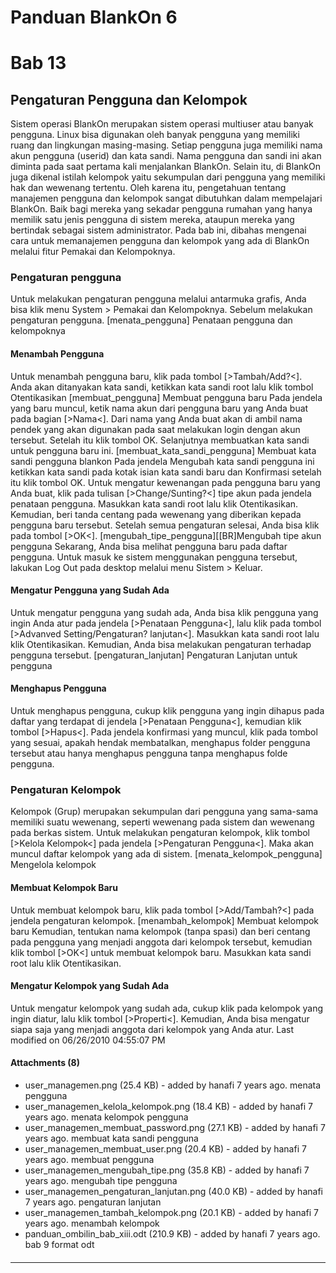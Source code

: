 # Panduan BlankOn 6
# Bab 13
## Pengaturan Pengguna dan Kelompok
Sistem operasi BlankOn merupakan sistem operasi multiuser atau banyak pengguna.
Linux bisa digunakan oleh banyak pengguna yang memiliki ruang dan lingkungan
masing-masing. Setiap pengguna juga memiliki nama akun pengguna (userid) dan
kata sandi. Nama pengguna dan sandi ini akan diminta pada saat pertama kali
menjalankan BlankOn.
Selain itu, di BlankOn juga dikenal istilah kelompok yaitu sekumpulan dari
pengguna yang memiliki hak dan wewenang tertentu.
Oleh karena itu, pengetahuan tentang manajemen pengguna dan kelompok sangat
dibutuhkan dalam mempelajari BlankOn. Baik bagi mereka yang sekadar pengguna
rumahan yang hanya memilik satu jenis pengguna di sistem mereka, ataupun mereka
yang bertindak sebagai sistem administrator.
Pada bab ini, dibahas mengenai cara untuk memanajemen pengguna dan kelompok
yang ada di BlankOn melalui fitur Pemakai dan Kelompoknya.
### Pengaturan pengguna
Untuk melakukan pengaturan pengguna melalui antarmuka grafis, Anda bisa klik
menu System > Pemakai dan Kelompoknya. Sebelum melakukan pengaturan pengguna.
[menata_pengguna]
Penataan pengguna dan kelompoknya
#### Menambah Pengguna
Untuk menambah pengguna baru, klik pada tombol [>Tambah/Add?<]. Anda akan
ditanyakan kata sandi, ketikkan kata sandi root lalu klik tombol Otentikasikan
[membuat_pengguna]
Membuat pengguna baru
Pada jendela yang baru muncul, ketik nama akun dari pengguna baru yang Anda
buat pada bagian [>Nama<]. Dari nama yang Anda buat akan di ambil nama pendek
yang akan digunakan pada saat melakukan login dengan akun tersebut. Setelah itu
klik tombol OK. Selanjutnya membuatkan kata sandi untuk pengguna baru ini.
[membuat_kata_sandi_pengguna]
Membuat kata sandi pengguna blankon
Pada jendela Mengubah kata sandi pengguna ini ketikkan kata sandi pada kotak
isian kata sandi baru dan Konfirmasi setelah itu klik tombol OK.
Untuk mengatur kewenangan pada pengguna baru yang Anda buat, klik pada tulisan
[>Change/Sunting?<] tipe akun pada jendela penataan pengguna. Masukkan kata
sandi root lalu klik Otentikasikan. Kemudian, beri tanda centang pada wewenang
yang diberikan kepada pengguna baru tersebut. Setelah semua pengaturan selesai,
Anda bisa klik pada tombol [>OK<].
[mengubah_tipe_pengguna][[BR]Mengubah tipe akun pengguna
Sekarang, Anda bisa melihat pengguna baru pada daftar pengguna. Untuk masuk ke
sistem menggunakan pengguna tersebut, lakukan Log Out pada desktop melalui menu
Sistem > Keluar.
#### Mengatur Pengguna yang Sudah Ada
Untuk mengatur pengguna yang sudah ada, Anda bisa klik pengguna yang ingin Anda
atur pada jendela [>Penataan Pengguna<], lalu klik pada tombol [>Advanved
Setting/Pengaturan? lanjutan<]. Masukkan kata sandi root lalu klik
Otentikasikan. Kemudian, Anda bisa melakukan pengaturan terhadap pengguna
tersebut.
[pengaturan_lanjutan]
Pengaturan Lanjutan untuk pengguna
#### Menghapus Pengguna
Untuk menghapus pengguna, cukup klik pengguna yang ingin dihapus pada daftar
yang terdapat di jendela [>Penataan Pengguna<], kemudian klik tombol [>Hapus<].
Pada jendela konfirmasi yang muncul, klik pada tombol yang sesuai, apakah
hendak membatalkan, menghapus folder pengguna tersebut atau hanya menghapus
pengguna tanpa menghapus folde pengguna.
### Pengaturan Kelompok
Kelompok (Grup) merupakan sekumpulan dari pengguna yang sama-sama memiliki
suatu wewenang, seperti wewenang pada sistem dan wewenang pada berkas sistem.
Untuk melakukan pengaturan kelompok, klik tombol [>Kelola Kelompok<] pada
jendela [>Pengaturan Pengguna<]. Maka akan muncul daftar kelompok yang ada di
sistem.
[menata_kelompok_pengguna]
Mengelola kelompok
#### Membuat Kelompok Baru
Untuk membuat kelompok baru, klik pada tombol [>Add/Tambah?<] pada jendela
pengaturan kelompok.
[menambah_kelompok]
Membuat kelompok baru
Kemudian, tentukan nama kelompok (tanpa spasi) dan beri centang pada pengguna
yang menjadi anggota dari kelompok tersebut, kemudian klik tombol [>OK<] untuk
membuat kelompok baru. Masukkan kata sandi root lalu klik Otentikasikan.
#### Mengatur Kelompok yang Sudah Ada
Untuk mengatur kelompok yang sudah ada, cukup klik pada kelompok yang ingin
diatur, lalu klik tombol [>Properti<]. Kemudian, Anda bisa mengatur siapa saja
yang menjadi anggota dari kelompok yang Anda atur.
Last modified on 06/26/2010 04:55:07 PM
#### Attachments (8)
  * user_managemen.png​ (25.4 KB) - added by hanafi 7 years ago. menata
      pengguna
  * user_managemen_kelola_kelompok.png​ (18.4 KB) - added by hanafi 7 years
      ago. menata kelompok pengguna
  * user_managemen_membuat_password.png​ (27.1 KB) - added by hanafi 7 years
      ago. membuat kata sandi pengguna
  * user_managemen_membuat_user.png​ (20.4 KB) - added by hanafi 7 years ago.
      membuat pengguna
  * user_managemen_mengubah_tipe.png​ (35.8 KB) - added by hanafi 7 years
      ago. mengubah tipe pengguna
  * user_managemen_pengaturan_lanjutan.png​ (40.0 KB) - added by hanafi 7
      years ago. pengaturan lanjutan
  * user_managemen_tambah_kelompok.png​ (20.1 KB) - added by hanafi 7 years
      ago. menambah kelompok
  * panduan_ombilin_bab_xiii.odt​ (210.9 KB) - added by hanafi 7 years ago.
      bab 9 format odt
#### 
    
 
 
 
 
 
---
 
